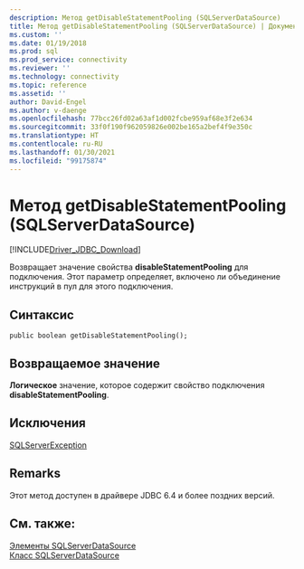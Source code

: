 ```yaml
---
description: Метод getDisableStatementPooling (SQLServerDataSource)
title: Метод getDisableStatementPooling (SQLServerDataSource) | Документация Майкрософт
ms.custom: ''
ms.date: 01/19/2018
ms.prod: sql
ms.prod_service: connectivity
ms.reviewer: ''
ms.technology: connectivity
ms.topic: reference
ms.assetid: ''
author: David-Engel
ms.author: v-daenge
ms.openlocfilehash: 77bcc26fd02a63af1d002fcbe959af68e3f2e634
ms.sourcegitcommit: 33f0f190f962059826e002be165a2bef4f9e350c
ms.translationtype: HT
ms.contentlocale: ru-RU
ms.lasthandoff: 01/30/2021
ms.locfileid: "99175874"
---
```

# <a name="getdisablestatementpooling-method-sqlserverdatasource"></a>Метод getDisableStatementPooling (SQLServerDataSource)
[!INCLUDE[Driver_JDBC_Download](../../../includes/driver_jdbc_download.md)]

  Возвращает значение свойства **disableStatementPooling** для подключения. Этот параметр определяет, включено ли объединение инструкций в пул для этого подключения.

  
## <a name="syntax"></a>Синтаксис  
  
```
public boolean getDisableStatementPooling();  
```  
  
## <a name="return-value"></a>Возвращаемое значение  
 **Логическое** значение, которое содержит свойство подключения **disableStatementPooling**.
  
## <a name="exceptions"></a>Исключения  
 [SQLServerException](../../../connect/jdbc/reference/sqlserverexception-class.md)  
 
## <a name="remarks"></a>Remarks  
 Этот метод доступен в драйвере JDBC 6.4 и более поздних версий.
 
## <a name="see-also"></a>См. также:  
 [Элементы SQLServerDataSource](../../../connect/jdbc/reference/sqlserverdatasource-members.md)   
 [Класс SQLServerDataSource](../../../connect/jdbc/reference/sqlserverdatasource-class.md)  
  
  
